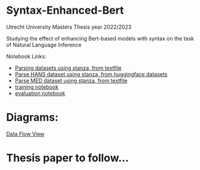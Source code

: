 # Syntax-Enhanced-Bert
Utrecht University Masters Thesis year 2022/2023

Studying the effect of enhancing Bert-based models with syntax on the task of Natural Language Inference

Notebook Links:

- <a href="https://colab.research.google.com/drive/1YLzZESUyOR1mSlqUYb1zoz4uHfMMWfCA?usp=sharing" target="_blank">Parsing datasets using stanza, from textfile</a>
- <a href="https://colab.research.google.com/drive/1ojdWbJXgqBNc2vdzo-3fDR_2XyididsR?usp=sharing" target="_blank">Parse HANS dataset using stanza, from huggingface datasets</a>
- <a href="https://colab.research.google.com/drive/1yGxFyEvTUY_ucoIZdyhfVIOdiJcgY49t?usp=sharing" target="_blank">Parse MED dataset using stanza, from textfile</a>
- <a href="https://colab.research.google.com/drive/1xPgVxDzchv7ZBsKzJ4VoAdnp23q-tkNu#scrollTo=yNak14_2ke5Y" target="_blank">training notebook</a>
- <a href="https://colab.research.google.com/drive/1920fAqJ-niy9F-w9AZeoCFfbbWxwX4D8#scrollTo=AK6wfzlM6aRD" target="_blank">evaluation notebook</a>

# Diagrams:
[Data Flow View](Functional_view.drawio.pdf)

# Thesis paper to follow...

